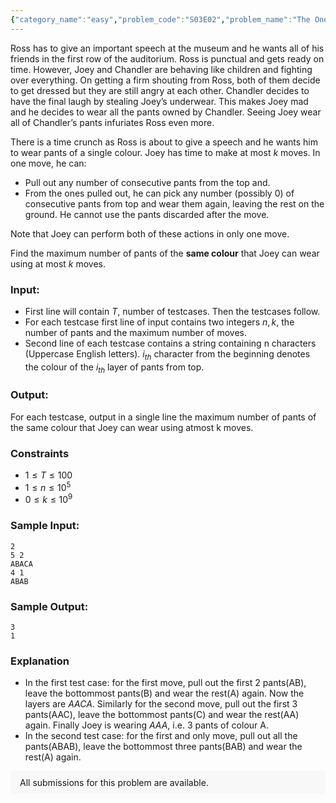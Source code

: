 ```yaml
---
{"category_name":"easy","problem_code":"S03E02","problem_name":"The One Where No One is Ready","problemComponents":{"constraints":"- $1 \\leq T \\leq 100$\n- $1 \\leq N \\leq 10^5$\n- $0 \\leq K \\leq N$\n- $S$ consists of uppercase english letters only.\n- Sum of $N$ over all test cases does not exceed  $2 \\cdot 10^5$\n","constraintsState":true,"subtasks":"","subtasksState":true,"inputFormat":"- First line will contain $T$, number of testcases. Then the testcases follow.\n- For each testcase first line of input contains two integers $N, K$, the number of pants and the maximum number of moves.\n- Second line of each testcase contains a string $S$ consisting of uppercase english letters. $i^{th}$ character from the beginning denotes the colour of the $i^{th}$ layer of pants from top.","inputFormatState":true,"outputFormat":"For each testcase, output in a single line the maximum number of pants of the same colour that Joey can wear using atmost $K$ moves. If it is impossible for Joey to wear pants of the same colour finally, output **-1**.\n","outputFormatState":true,"sampleTestCases":{"0":{"id":1,"input":"2\n5 2\nABACA \n4 1\nABAB","output":"3\n1","explanation":"**Test case 1**: For the first move, Joey can pick the prefix with first 2 pants i.e. $AB$, out of this prefix, Joey can discard the suffix $B$ and add the remaining prefix i.e. $A$ back to the string $S$. Now the string $S$ is $AACA$. For the second move, Joey can pick the prefix with 3 pants i.e. $AAC$, discard the prefix $C$ and add remaining prefix $AA$ back to string.\nFinally, the string looks like $AAA$, i.e. $3$ pants of colour $A$.\n\n**Test case 2**:  For the first and only move, Joey can pick the prefix $ABAB$, i.e. the entire string and discard the suffix $BAB$, and add the remaining prefix i.e. $A$ back to the string.\n","isDeleted":false}}},"video_editorial_url":"https://youtu.be/rS922hRMhyY","languages_supported":{"0":"CPP14","1":"C","2":"JAVA","3":"PYTH 3.6","4":"CPP17","5":"PYTH","6":"PYP3","7":"CS2","8":"ADA","9":"PYPY","10":"TEXT","11":"PAS fpc","12":"NODEJS","13":"RUBY","14":"PHP","15":"GO","16":"HASK","17":"TCL","18":"PERL","19":"SCALA","20":"LUA","21":"kotlin","22":"BASH","23":"JS","24":"LISP sbcl","25":"rust","26":"PAS gpc","27":"BF","28":"CLOJ","29":"R","30":"D","31":"CAML","32":"FORT","33":"ASM","34":"swift","35":"FS","36":"WSPC","37":"LISP clisp","38":"SQL","39":"SCM guile","40":"PERL6","41":"ERL","42":"CLPS","43":"ICK","44":"NICE","45":"PRLG","46":"ICON","47":"COB","48":"SCM chicken","49":"PIKE","50":"SCM qobi","51":"ST","52":"SQLQ","53":"NEM"},"max_timelimit":1,"source_sizelimit":50000,"problem_author":"notsoloud","problem_tester":"","date_added":"14-06-2021","tags":{"0":"easy","1":"four2021","2":"notsoloud"},"problem_difficulty_level":"Unavailable","best_tag":"","editorial_url":"https://discuss.codechef.com/problems/S03E02","time":{"view_start_date":1638207000,"submit_start_date":1638207000,"visible_start_date":1638207000,"end_date":1735669800},"is_direct_submittable":false,"problemDiscussURL":"https://discuss.codechef.com/search?q=S03E02","is_proctored":false,"visitedContests":{},"layout":"problem"}
---
```

Ross has to give an important speech at the museum and he wants all of his friends in the first row of the auditorium. Ross is punctual and gets ready on time. However, Joey and Chandler are behaving like children and fighting over everything. On getting a firm shouting from Ross, both of them decide to get dressed but they are still angry at each other. Chandler decides to have the final laugh by stealing Joey’s underwear. This makes Joey mad and he decides to wear all the pants owned by Chandler. Seeing Joey wear all of Chandler’s pants infuriates Ross even more.  

There is a time crunch as Ross is about to give a speech and he wants him to wear pants of a single colour. Joey has time to make at most $k$ moves. In one move, he can:

- Pull out any number of consecutive pants from the top and.
- From the ones pulled out, he can pick any number (possibly 0) of consecutive pants from top and wear them again, leaving the rest on the ground. He cannot use the pants discarded after the move.

Note that Joey can perform both of these actions in only one move.

Find the maximum number of pants of the **same colour** that Joey can wear using at most $k$ moves.


### Input:

- First line will contain $T$, number of testcases. Then the testcases follow.
- For each testcase first line of input contains two integers $n, k$, the number of pants and the maximum number of moves.
- Second line of each testcase contains a string containing n characters (Uppercase English letters). $i_{th}$ character from the beginning denotes the colour of the $i_{th}$ layer of pants from top.

### Output:
For each testcase, output in a single line the maximum number of pants of the same colour that Joey can wear using atmost k moves.

### Constraints
- $1 \leq T \leq 100$
- $1 \leq n \leq 10^5$
- $0 \leq k \leq 10^9$

### Sample Input:
	2
	5 2
	ABACA 
	4 1
	ABAB

### Sample Output:
	3
	1

### Explanation
- In the first test case: for the first move, pull out the first 2 pants(AB), leave the bottommost pants(B) and wear the rest(A) again. Now the layers are $AACA$. Similarly for the second move, pull out the first 3 pants(AAC), leave the bottommost pants(C) and wear the rest(AA) again.
Finally Joey is wearing $AAA$, i.e. 3 pants of colour A.
- In the second test case: for the first and only move, pull out all the pants(ABAB), leave the bottommost three pants(BAB) and wear the rest(A) again.


<aside style='background: #f8f8f8;padding: 10px 15px;'><div>All submissions for this problem are available.</div></aside>